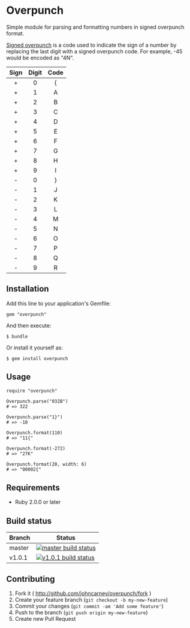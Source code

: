 # Overpunch

Simple module for parsing and formatting numbers in signed overpunch format.

[Signed overpunch](http://wikipedia.org/wiki/Signed_overpunch) is a code used
to indicate the sign of a number by replacing the last digit with a signed
overpunch code. For example, -45 would be encoded as "4N".

| Sign | Digit | Code |
|:----:|:-----:|:----:|
|    + |     0 |    { |
|    + |     1 |    A |
|    + |     2 |    B |
|    + |     3 |    C |
|    + |     4 |    D |
|    + |     5 |    E |
|    + |     6 |    F |
|    + |     7 |    G |
|    + |     8 |    H |
|    + |     9 |    I |
|    - |     0 |    } |
|    - |     1 |    J |
|    - |     2 |    K |
|    - |     3 |    L |
|    - |     4 |    M |
|    - |     5 |    N |
|    - |     6 |    O |
|    - |     7 |    P |
|    - |     8 |    Q |
|    - |     9 |    R |

## Installation

Add this line to your application's Gemfile:

    gem "overpunch"

And then execute:

    $ bundle

Or install it yourself as:

    $ gem install overpunch

## Usage

    require "overpunch"

    Overpunch.parse("032B")
    # => 322

    Overpunch.parse("1}")
    # => -10

    Overpunch.format(110)
    # => "11{"

    Overpunch.format(-272)
    # => "27K"

    Overpunch.format(20, width: 6)
    # => "00002{"

## Requirements

* Ruby 2.0.0 or later

## Build status

Branch | Status
------ | ------
master | [![master build status](https://travis-ci.org/johncarney/overpunch.svg?branch=master)](https://travis-ci.org/johncarney/overpunch)
v1.0.1 | [![v1.0.1 build status](https://travis-ci.org/johncarney/overpunch.svg?branch=v1.0.1)](https://travis-ci.org/johncarney/overpunch)

## Contributing

1. Fork it ( http://github.com/johncarney/overpunch/fork )
2. Create your feature branch (`git checkout -b my-new-feature`)
3. Commit your changes (`git commit -am 'Add some feature'`)
4. Push to the branch (`git push origin my-new-feature`)
5. Create new Pull Request
